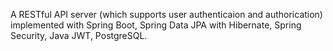 A RESTful API server (which supports user authenticaion and authorication) implemented with Spring Boot, Spring Data JPA with Hibernate, Spring Security, Java JWT, PostgreSQL.
